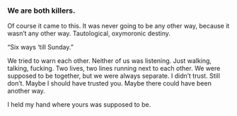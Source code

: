 ### We are both killers.

Of course it came to this. It was never going to be any other way, because it wasn’t any other way. Tautological, oxymoronic destiny.

“Six ways ‘till Sunday.”

We tried to warn each other. Neither of us was listening. Just walking, talking, fucking. Two lives, two lines running next to each other. We were supposed to be together, but we were always separate. I didn’t trust. Still don’t. Maybe I should have trusted you. Maybe there could have been another way.

I held my hand where yours was supposed to be. 